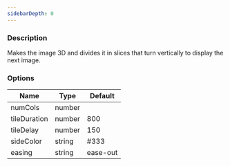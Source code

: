 ```yaml
---
sidebarDepth: 0
---
```


### Description

Makes the image 3D and divides it in slices that turn vertically to display the next image.

### Options

| Name         | Type   | Default  |
| ------------ | ------ | -------- |
| numCols      | number |          |
| tileDuration | number | 800      |
| tileDelay    | number | 150      |
| sideColor    | string | #333     |
| easing       | string | ease-out |
